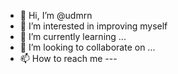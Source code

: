 - 👋 Hi, I’m @udmrn
- 👀 I’m interested in improving myself
- 🌱 I’m currently learning ...
- 💞️ I’m looking to collaborate on ...
- 📫 How to reach me ---

<!---
udmrn/udmrn is a ✨ special ✨ repository because its `README.md` (this file) appears on your GitHub profile.
You can click the Preview link to take a look at your changes.
--->
